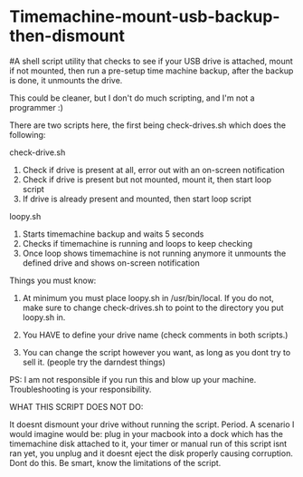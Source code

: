 # Timemachine-mount-usb-backup-then-dismount
#A shell script utility that checks to see if your USB drive is attached, mount if not mounted, then run a pre-setup time machine backup, after the backup is done, it unmounts the drive.

This could be cleaner, but I don't do much scripting, and I'm not a programmer :)

There are two scripts here, the first being check-drives.sh which does the following:

check-drive.sh
1) Check if drive is present at all, error out with an on-screen notification
2) Check if drive is present but not mounted, mount it, then start loop script
3) If drive is already present and mounted, then start loop script

loopy.sh
1) Starts timemachine backup and waits 5 seconds
2) Checks if timemachine is running and loops to keep checking
3) Once loop shows timemachine is not running anymore it unmounts the defined drive and shows on-screen notification

Things you must know:

1) At minimum you must place loopy.sh in /usr/bin/local. If you do not, make sure to change check-drives.sh to point to the directory you put loopy.sh in.

2) You HAVE to define your drive name (check comments in both scripts.)

3) You can change the script however you want, as long as you dont try to sell it. (people try the darndest things)

PS: I am not responsible if you run this and blow up your machine. Troubleshooting is your responsibility. 

WHAT THIS SCRIPT DOES NOT DO:

It doesnt dismount your drive without running the script. Period. A scenario I would imagine would be: plug in your macbook into a dock which has the timemachine disk attached to it, your timer or manual run of this script isnt ran yet, you unplug and it doesnt eject the disk properly causing corruption.
Dont do this. Be smart, know the limitations of the script.
